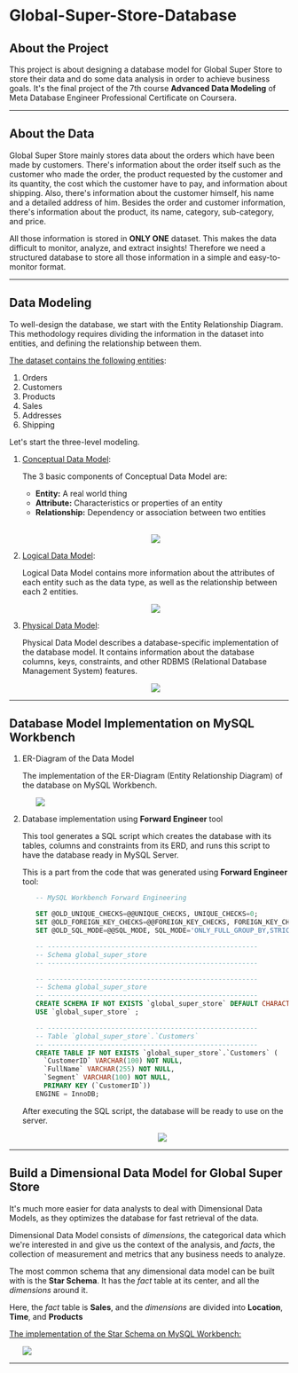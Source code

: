 # Global-Super-Store-Database

## About the Project ##

This project is about designing a database model for Global Super Store to store their data and do some data analysis in order to achieve business goals. It's the final project of the 7th course __Advanced Data Modeling__ of Meta Database Engineer Professional Certificate on Coursera.

<hr>

## About the Data ##

Global Super Store mainly stores data about the orders which have been made by customers. There's information about the order itself such as the customer who made the order, the product requested by the customer and its quantity, the cost which the customer have to pay, and information about shipping. Also, there's information about the customer himself, his name and a detailed address of him. Besides the order and customer information, there's information about the product, its name, category, sub-category, and price.

All those information is stored in __ONLY ONE__ dataset. This makes the data difficult to monitor, analyze, and extract insights! Therefore we need a structured database to store all those information in a simple and easy-to-monitor format.

<hr>

## Data Modeling ##

To well-design the database, we start with the Entity Relationship Diagram. This methodology requires dividing the information in the dataset into entities, and defining the relationship between them.

<u>The dataset contains the following entities</u>:

1. Orders
2. Customers
3. Products
4. Sales
5. Addresses
6. Shipping

Let's start the three-level modeling.

1. <u>Conceptual Data Model</u>:
   
   The 3 basic components of Conceptual Data Model are:
   - __Entity:__ A real world thing
   - __Attribute:__ Characteristics or properties of an entity
   - __Relationship:__ Dependency or association between two entities

   <br>
   <p align="center">
   <img src="https://user-images.githubusercontent.com/70551007/228538911-c51183df-8e34-42f0-9022-a4e0d4a1a683.png">
   </p>

2. <u>Logical Data Model</u>:
   
   Logical Data Model contains more information about the attributes of each entity such as the data type, as well as the relationship between each 2 entities.
   <br>
   <p align="center">
   <img src="https://user-images.githubusercontent.com/70551007/228539032-ebb42d79-5fcf-4174-aa70-99d1ba7d7b6a.png">
   </p>

3. <u>Physical Data Model</u>:
   
   Physical Data Model describes a database-specific implementation of the database model. It contains information about the database columns, keys, constraints, and other RDBMS (Relational Database Management System) features.
   <br>
   <p align="center">
   <img src="https://user-images.githubusercontent.com/70551007/228539132-f9e336a4-df77-4ff1-973f-f878462e2024.png">
   </p>

<hr>

## Database Model Implementation on MySQL Workbench ##

1. ER-Diagram of the Data Model
   
    The implementation of the ER-Diagram (Entity Relationship Diagram) of the database on MySQL Workbench.
    <ul>
    <img src="https://user-images.githubusercontent.com/70551007/228539232-b0a2582b-a51f-40f8-93ae-e7b0b6b5fdbc.png">
    </ul>

2. Database implementation using __Forward Engineer__ tool
   
   This tool generates a SQL script which creates the database with its tables, columns and constraints from its ERD, and runs this script to have the database ready in MySQL Server.

   This is a part from the code that was generated using __Forward Engineer__ tool:
   <ul>
   
   ```sql
   -- MySQL Workbench Forward Engineering

   SET @OLD_UNIQUE_CHECKS=@@UNIQUE_CHECKS, UNIQUE_CHECKS=0;
   SET @OLD_FOREIGN_KEY_CHECKS=@@FOREIGN_KEY_CHECKS, FOREIGN_KEY_CHECKS=0;
   SET @OLD_SQL_MODE=@@SQL_MODE, SQL_MODE='ONLY_FULL_GROUP_BY,STRICT_TRANS_TABLES,NO_ZERO_IN_DATE,NO_ZERO_DATE,ERROR_FOR_DIVISION_BY_ZERO,NO_ENGINE_SUBSTITUTION';

   -- -----------------------------------------------------
   -- Schema global_super_store
   -- -----------------------------------------------------

   -- -----------------------------------------------------
   -- Schema global_super_store
   -- -----------------------------------------------------
   CREATE SCHEMA IF NOT EXISTS `global_super_store` DEFAULT CHARACTER SET utf8 ;
   USE `global_super_store` ;

   -- -----------------------------------------------------
   -- Table `global_super_store`.`Customers`
   -- -----------------------------------------------------
   CREATE TABLE IF NOT EXISTS `global_super_store`.`Customers` (
     `CustomerID` VARCHAR(100) NOT NULL,
     `FullName` VARCHAR(255) NOT NULL,
     `Segment` VARCHAR(100) NOT NULL,
     PRIMARY KEY (`CustomerID`))
   ENGINE = InnoDB;
   ```
   
   </ul>
   
   After executing the SQL script, the database will be ready to use on the server.
   <ul>
   <p align="center">
   <img src="https://user-images.githubusercontent.com/70551007/228539575-cf32414d-2ff9-40b2-9b51-8908dc0457ba.png">
   </p>
   </ul>

<hr>

## Build a Dimensional Data Model for Global Super Store ##

It's much more easier for data analysts to deal with Dimensional Data Models, as they optimizes the database for fast retrieval of the data.

Dimensional Data Model consists of _dimensions_, the categorical data which we're interested in and give us the context of the analysis, and _facts_, the collection of measurement and metrics that any business needs to analyze.

The most common schema that any dimensional data model can be built with is the __Star Schema__. It has the _fact_ table at its center, and all the _dimensions_ around it.

Here, the _fact_ table is __Sales__, and the _dimensions_ are divided into __Location__, __Time__, and __Products__

<u>The implementation of the Star Schema on MySQL Workbench:</u>

<ul>
<img src="https://user-images.githubusercontent.com/70551007/228539670-780d9cc6-9f84-4824-abc4-8002f17e10ab.png">
</ul>

<hr>
